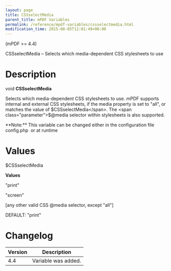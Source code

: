 ```yaml
---
layout: page
title: CSSselectMedia
parent_title: mPDF Variables
permalink: /reference/mpdf-variables/cssselectmedia.html
modification_time: 2015-08-05T12:01:49+00:00
---
```


(mPDF >= 4.4)

CSSselectMedia – Selects which media-dependent CSS stylesheets to use

# Description

void **CSSselectMedia**

Selects which media-dependent CSS stylesheets to use. mPDF supports internal and external CSS stylesheets, if the media property is set to "all", or matches the value of <span class="parameter">$CSSselectMedia</span>. The <span class="parameter">$@media</span> selector within stylesheets is also supported.

<div class="alert alert-info" role="alert">**Note:** This variable can be changed either in the configuration file <span class="filename">config.php</span>  or at runtime</div>

# Values

<span class="parameter">$CSSselectMedia</span>  

**Values**

"print"

"screen"

[any other valid CSS @media selector, except "all"]

<span class="smallblock">DEFAULT</span>: "print"

# Changelog

<table class="table"> <thead>
<tr> <th>Version</th><th>Description</th> </tr>
</thead> <tbody>
<tr>
<td>4.4</td>
<td>Variable was added.</td>
</tr>
</tbody> </table>

